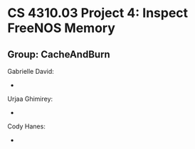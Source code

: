 # CS 4310.03 Project 4: Inspect FreeNOS Memory
## Group: CacheAndBurn

Gabrielle David:

- 
    
Urjaa Ghimirey:

- 
    
Cody Hanes:

- 
    
